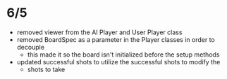 # 6/5
- removed viewer from the AI Player and User Player class
- removed BoardSpec as a parameter in the Player classes in order to decouple
  - this made it so the board isn't initialized before the setup methods
- updated successful shots to utilize the successful shots to modify the 
  - shots to take